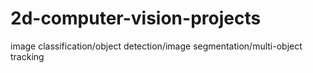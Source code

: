 # 2d-computer-vision-projects
image classification/object detection/image segmentation/multi-object tracking
